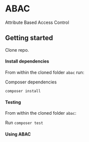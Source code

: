 # ABAC

Attribute Based Access Control

## Getting started

Clone repo.

#### Install dependencies

From within the cloned folder `abac` run:

Composer dependencies

```
composer install
```

#### Testing

From within the cloned folder `abac`:

Run `composer test`

#### Using ABAC

